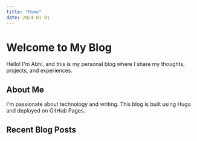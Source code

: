 ```yaml
---
title: "Home"
date: 2024-01-01
---
```


# Welcome to My Blog

Hello! I'm Abhi, and this is my personal blog where I share my thoughts, projects, and experiences.

## About Me
I'm passionate about technology and writing. This blog is built using Hugo and deployed on GitHub Pages.

## Recent Blog Posts
<!-- Recent posts will be automatically listed -->
